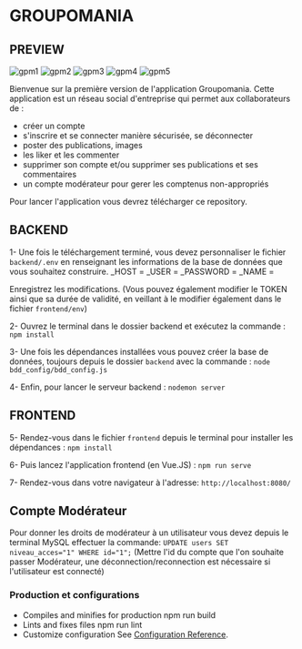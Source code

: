 # GROUPOMANIA #


## PREVIEW ##

![gpm1](https://user-images.githubusercontent.com/79712595/138065860-ea4fb4dc-912d-4f52-95af-9167372f127f.png)
![gpm2](https://user-images.githubusercontent.com/79712595/138065864-39e9910f-5af8-4183-8d1e-7dd6c55e1365.png)
![gpm3](https://user-images.githubusercontent.com/79712595/138065866-e2c8da00-9a04-484e-af25-d70e4da92874.png)
![gpm4](https://user-images.githubusercontent.com/79712595/138065870-bbc555bf-b3da-4c02-838d-fb5bb4073dd9.png)
![gpm5](https://user-images.githubusercontent.com/79712595/138065873-7a0be42a-a65c-4191-a551-7fa1951634f2.png)


Bienvenue sur la première version de l'application Groupomania.
Cette application est un réseau social d'entreprise qui permet aux collaborateurs de : 
- créer un compte
- s'inscrire et se connecter manière sécurisée, se déconnecter
- poster des publications, images
- les liker et les commenter
- supprimer son compte et/ou supprimer ses publications et ses commentaires
- un compte modérateur pour gerer les comptenus non-appropriés



Pour lancer l'application vous devrez télécharger ce repository.

## BACKEND ##

1- Une fois le téléchargement terminé, vous devez personnaliser le fichier `backend/.env` en renseignant les informations de la base de données que vous souhaitez construire. 
_HOST =
_USER =
_PASSWORD =
_NAME =

Enregistrez les modifications.
(Vous pouvez également modifier le TOKEN ainsi que sa durée de validité, en veillant à le modifier également dans le fichier `frontend/env`)



2- Ouvrez le terminal dans le dossier backend et exécutez la commande : 
`npm install`

3- Une fois les dépendances installées vous pouvez créer la base de données, toujours depuis le dossier `backend` avec la commande : 
`node bdd_config/bdd_config.js`

4- Enfin, pour lancer le serveur backend : 
`nodemon server`


## FRONTEND ##

5- Rendez-vous dans le fichier `frontend` depuis le terminal pour installer les dépendances : 
`npm install`

6- Puis lancez l'application frontend (en Vue.JS) :
`npm run serve`

7- Rendez-vous dans votre navigateur à l'adresse: `http://localhost:8080/`



## Compte Modérateur ##
Pour donner les droits de modérateur à un utilisateur vous devez depuis le terminal MySQL effectuer la commande: 
`UPDATE users SET niveau_acces="1" WHERE id="1";` 
(Mettre l'id du compte que l'on souhaite passer Modérateur, une déconnection/reconnection est nécessaire si l'utilisateur est connecté)


### Production et configurations ###
- Compiles and minifies for production
npm run build
- Lints and fixes files
npm run lint
- Customize configuration
See [Configuration Reference](https://cli.vuejs.org/config/).
